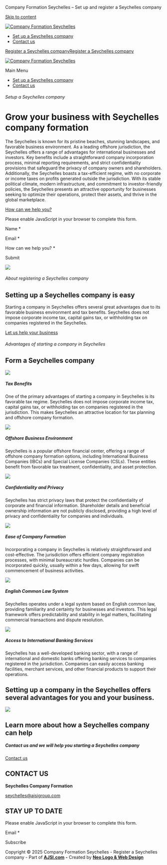 Company Formation Seychelles – Set up and register a Seychelles company



































 


[Skip to content](#content "Skip to content")

[![Company Formation Seychelles](https://seychellescompanyformation.com/wp-content/uploads/2024/04/cropped-seychelles-company-formation-logo-280x70.png)](https://seychellescompanyformation.com/)

* [Set up a Seychelles company](https://seychellescompanyformation.com/)
* [Contact us](https://seychellescompanyformation.com/contact-seychelles-company-formation/)

[Register a Seychelles company](https://seychellescompanyformation.com/contact-seychelles-company-formation/)[Register a Seychelles company](https://seychellescompanyformation.com/contact-seychelles-company-formation/)

[![Company Formation Seychelles](https://seychellescompanyformation.com/wp-content/uploads/2024/04/cropped-seychelles-company-formation-logo-280x70.png)](https://seychellescompanyformation.com/)

Main Menu

* [Set up a Seychelles company](https://seychellescompanyformation.com/)
* [Contact us](https://seychellescompanyformation.com/contact-seychelles-company-formation/)

###### Setup a Seychelles company

Grow your business with Seychelles company formation
====================================================

The Seychelles is known for its pristine beaches, stunning landscapes, and favorable business environment. As a leading offshore jurisdiction, the Seychelles offers a range of advantages for international businesses and investors. Key benefits include a straightforward company incorporation process, minimal reporting requirements, and strict confidentiality provisions that safeguard the privacy of company owners and shareholders. Additionally, the Seychelles boasts a tax-efficient regime, with no corporate or income taxes on profits generated outside the jurisdiction. With its stable political climate, modern infrastructure, and commitment to investor-friendly policies, the Seychelles presents an attractive opportunity for businesses seeking to optimize their operations, protect their assets, and thrive in the global marketplace.

[How can we help you?](https://ajsi.com/seychelles-company-register-registration/)

Please enable JavaScript in your browser to complete this form.

Name \*

Email \*

How can we help you? \*

Submit

![](https://seychellescompanyformation.com/wp-content/uploads/2024/04/offshore-seychelles.jpg)

###### About registering a Seychelles company

Setting up a Seychelles company is easy
---------------------------------------

Starting a company in Seychelles offers several great advantages due to its favorable business environment and tax benefits. Seychelles does not impose corporate income tax, capital gains tax, or withholding tax on companies registered in the Seychelles.

[Let us help your business](https://ajsi.com/seychelles-company-register-registration/)

###### Advantages of starting a company in Seychelles

Form a Seychelles company
-------------------------

![](https://seychellescompanyformation.com/wp-content/uploads/2021/06/icon-04-free-img.png)

##### Tax Benefits

One of the primary advantages of starting a company in Seychelles is its favorable tax regime. Seychelles does not impose corporate income tax, capital gains tax, or withholding tax on companies registered in the jurisdiction. This makes Seychelles an attractive location for tax planning and offshore company formation.

![](https://seychellescompanyformation.com/wp-content/uploads/2021/06/icon-05-free-img.png)

##### Offshore Business Environment

Seychelles is a popular offshore financial center, offering a range of offshore company formation options, including International Business Companies (IBCs) and Special License Companies (CSLs). These entities benefit from favorable tax treatment, confidentiality, and asset protection.

![](https://seychellescompanyformation.com/wp-content/uploads/2021/06/icon-01-free-img.png)

##### Confidentiality and Privacy

Seychelles has strict privacy laws that protect the confidentiality of corporate and financial information. Shareholder details and beneficial ownership information are not publicly disclosed, providing a high level of privacy and confidentiality for companies and individuals.

![](https://seychellescompanyformation.com/wp-content/uploads/2021/06/icon-06-free-img.png)

##### Ease of Company Formation

Incorporating a company in Seychelles is relatively straightforward and cost-effective. The jurisdiction offers efficient company registration processes, with minimal bureaucratic hurdles. Companies can be incorporated quickly, usually within a few days, allowing for swift commencement of business activities.

![](https://seychellescompanyformation.com/wp-content/uploads/2021/06/icon-02-free-img.png)

##### English Common Law System

Seychelles operates under a legal system based on English common law, providing familiarity and certainty for businesses and investors. This legal framework offers predictability and stability in legal matters, facilitating commercial transactions and dispute resolution.

![](https://seychellescompanyformation.com/wp-content/uploads/2021/06/icon-03-free-img.png)

##### Access to International Banking Services

Seychelles has a well-developed banking sector, with a range of international and domestic banks offering banking services to companies registered in the jurisdiction. Companies can easily access banking facilities, merchant services, and other financial products to support their operations.

Setting up a company in the Seychelles offers several advantages for you and your business.
-------------------------------------------------------------------------------------------

![](https://seychellescompanyformation.com/wp-content/uploads/2024/04/seychelles-company.jpg)

Learn more about how a Seychelles company can help
--------------------------------------------------

##### Contact us and we will help you starting a Seychelles company

[Contact us](https://seychellescompanyformation.com/contact-seychelles-company-formation/)



CONTACT US
----------

**Seychelles Company Formation**
  
  
[seychelles@ajsigroup.com](#)

STAY UP TO DATE
---------------

Please enable JavaScript in your browser to complete this form.

Email \*

Subscribe

Copyright © 2025 Company Formation Seychelles - Register a Seychelles company - Part of [**AJSI.com**](https://ajsi.com/) **-** Created by **[Neo Logo & Web Design](https://neologodesign.com/)**